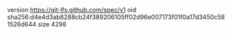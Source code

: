 version https://git-lfs.github.com/spec/v1
oid sha256:d4e4d3ab8288cb24f389206105ff02d96e007173f01f0a17d3450c581526d644
size 4298
